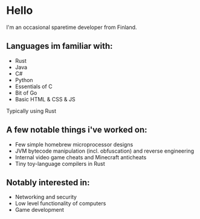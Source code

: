 # Hello
I'm an occasional sparetime developer from Finland.

## Languages im familiar with:
- Rust
- Java
- C#
- Python
- Essentials of C
- Bit of Go
- Basic HTML & CSS & JS

Typically using Rust

## A few notable things i've worked on:
- Few simple homebrew microprocessor designs
- JVM bytecode manipulation (incl. obfuscation) and reverse engineering
- Internal video game cheats and Minecraft anticheats
- Tiny toy-language compilers in Rust

## Notably interested in:
- Networking and security
- Low level functionality of computers
- Game development
